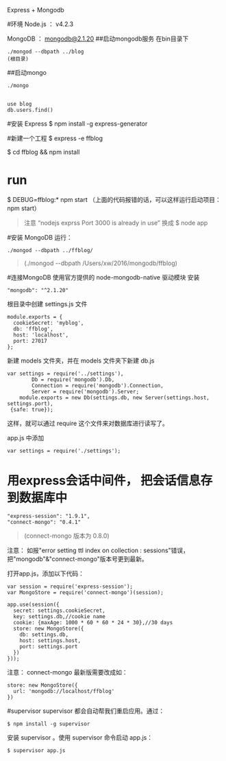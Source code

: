 Express + Mongodb

#环境
Node.js ： v4.2.3

MongoDB ： mongodb@2.1.20 
##启动mongodb服务
在bin目录下
```
./mongod --dbpath ../blog
(根目录)
```
##启动mongo
```
./mongo
```
##
```
use blog
db.users.find()
```


#安装 Express
$ npm install -g express-generator

#新建一个工程
$ express -e ffblog

$ cd ffblog && npm install

# run
$ DEBUG=ffblog:* npm start
（上面的代码报错的话，可以这样运行启动项目：npm start）
> 注意 “nodejs exprss Port 3000 is already in use” 换成  $ node app


#安装 MongoDB
 运行：
 ```
 ./mongod --dbpath ../ffblog/
 ```
 > (./mongod --dbpath /Users/xw/2016/mongodb/ffblog)
 

#连接MongoDB
使用官方提供的 node-mongodb-native 驱动模块
安装 
 ```
 "mongodb": "^2.1.20"
 ```


根目录中创建 settings.js 文件

```
module.exports = { 
  cookieSecret: 'myblog', 
  db: 'ffblog', 
  host: 'localhost',
  port: 27017
}; 
```

新建 models 文件夹，并在 models 文件夹下新建 db.js 

```
var settings = require('../settings'),
        Db = require('mongodb').Db,
        Connection = require('mongodb').Connection,
        Server = require('mongodb').Server;
    module.exports = new Db(settings.db, new Server(settings.host, settings.port),
 {safe: true});
```

这样，就可以通过 require 这个文件来对数据库进行读写了。

app.js 中添加

```
var settings = require('./settings');
```

# 用express会话中间件， 把会话信息存到数据库中
```
"express-session": "1.9.1",
"connect-mongo": "0.4.1"
```
> (connect-mongo 版本为 0.8.0)

注意： 如报"error setting ttl index on collection : sessions"错误，把"mongodb"&"connect-mongo"版本号更到最新。

打开app.js，添加以下代码：
```
var session = require('express-session');
var MongoStore = require('connect-mongo')(session);

app.use(session({
  secret: settings.cookieSecret,
  key: settings.db,//cookie name
  cookie: {maxAge: 1000 * 60 * 60 * 24 * 30},//30 days
  store: new MongoStore({
    db: settings.db,
    host: settings.host,
    port: settings.port
  })
}));
```

注意： connect-mongo 最新版需要改成如：
```
store: new MongoStore({
  url: 'mongodb://localhost/ffblog'
})
```

#supervisor
supervisor 都会自动帮我们重启应用。通过：
```
$ npm install -g supervisor
```

安装 supervisor 。使用 supervisor 命令启动 app.js：
```
$ supervisor app.js
```



